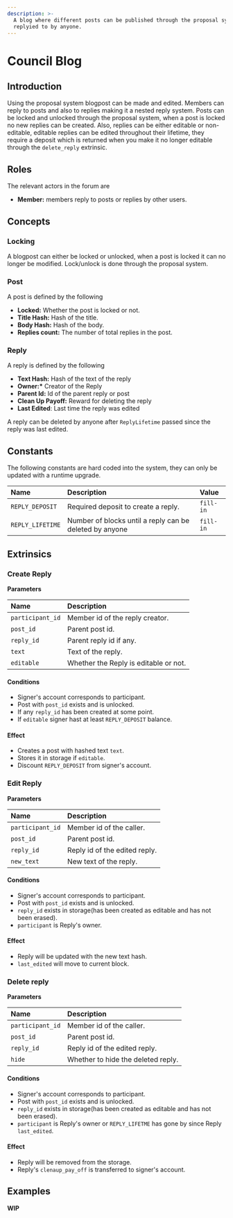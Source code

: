 ```yaml
---
description: >-
  A blog where different posts can be published through the proposal system and
  replyied to by anyone.
---
```


# Council Blog

## Introduction

Using the proposal system blogpost can be made and edited. Members can reply to posts and also to replies making it a nested reply system. Posts can be locked and unlocked through the proposal system, when a post is locked no new replies can be created. Also, replies can be either editable or non-editable, editable replies can be edited throughout their lifetime, they require a deposit which is returned when you make it no longer editable through the `delete_reply` extrinsic.

## Roles

The relevant actors in the forum are

* **Member:** members reply to posts or replies by other users.

## Concepts

### Locking

A blogpost can either be locked or unlocked, when a post is locked it can no longer be modified. Lock/unlock is done through the proposal system.

### Post

A post is defined by the following

* **Locked:** Whether the post is locked or not.
* **Title Hash:** Hash of the title.
* **Body Hash:** Hash of the body.
* **Replies count:** The number of total replies in the post.

### Reply

A reply is defined by the following

* **Text Hash:** Hash of the text of the reply
* **Owner:\*** Creator of the Reply
* **Parent Id:** Id of the parent reply or post
* **Clean Up Payoff:** Reward for deleting the reply
* **Last Edited**: Last time the reply was edited

A reply can be deleted by anyone after `ReplyLifetime` passed since the reply was last edited.

## Constants

The following constants are hard coded into the system, they can only be updated with a runtime upgrade.

| Name | Description | Value |
| :--- | :--- | :--- |
| `REPLY_DEPOSIT` | Required deposit to create a reply. | `fill-in` |
| `REPLY_LIFETIME` | Number of blocks until a reply  can be deleted by anyone | `fill-in` |

## Extrinsics

### Create Reply

**Parameters**

| Name | Description |
| :--- | :--- |
| `participant_id` | Member id of the reply creator. |
| `post_id` | Parent post id. |
| `reply_id` | Parent reply id if any. |
| `text` | Text of the reply. |
| `editable` | Whether the Reply is editable or not. |

#### Conditions

* Signer's account corresponds to participant.
* Post with `post_id` exists and is unlocked.
* If any `reply_id` has been created at some point.
* If `editable` signer hast at least `REPLY_DEPOSIT` balance.

#### Effect

* Creates a post with hashed text `text`.
* Stores it in storage if `editable`.
* Discount `REPLY_DEPOSIT` from signer's account.

### Edit Reply

**Parameters**

| Name | Description |
| :--- | :--- |
| `participant_id` | Member id of the caller. |
| `post_id` | Parent post id. |
| `reply_id` | Reply id of the edited reply. |
| `new_text` | New text of the reply. |

#### Conditions

* Signer's account corresponds to participant.
* Post with `post_id` exists and is unlocked.
* `reply_id` exists in storage\(has been created as editable and has not been erased\).
* `participant` is Reply's owner.

#### Effect

* Reply will be updated with the new text hash.
* `last_edited` will move to current block.

### Delete reply

**Parameters**

| Name | Description |
| :--- | :--- |
| `participant_id` | Member id of the caller. |
| `post_id` | Parent post id. |
| `reply_id` | Reply id of the edited reply. |
| `hide` | Whether to hide the deleted reply. |

#### Conditions

* Signer's account corresponds to participant.
* Post with `post_id` exists and is unlocked.
* `reply_id` exists in storage\(has been created as editable and has not been erased\).
* `participant` is Reply's owner or `REPLY_LIFETME` has gone by since Reply `last_edited`.

#### Effect

* Reply will be removed from the storage.
* Reply's `clenaup_pay_off` is transferred to signer's account.

## Examples

**WIP**

